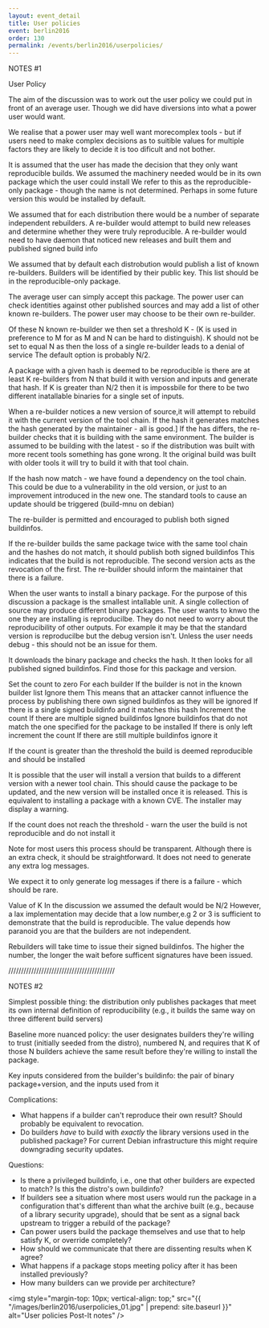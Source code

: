 ```yaml
---
layout: event_detail
title: User policies
event: berlin2016
order: 130
permalink: /events/berlin2016/userpolicies/
---
```


NOTES #1

User Policy

The aim of the discussion was to work out the user policy we could put in front of an average user.
Though we did have diversions into what a power user would want.

We realise that a power user may well want morecomplex tools - but if users need to make complex decisions as to suitible values for multiple factors they are likely to decide it is too dificult and not bother.

It is assumed that the user has made the decision that they only want reproducible builds.
We assumed the machinery needed would be in its own package which the user could install
We refer to this as the reproducible-only package - though the name is not determined.
Perhaps in some future version this would be installed by default.

We assumed that for each distribution there would be a number of separate independent rebuilders.
A re-builder would attempt to build new releases and determine whether they were truly reproducible.
A re-builder would need to have daemon that noticed new releases and built them and published signed build info

We assumed that by default each distrobution would publish a list of known re-builders.
Builders will be identified by their public key.
This list should be in the reproducible-only package.

The average user can simply accept this package.
The power user can check identities against other published sources and  may add a list of other known re-builders. 
The power user may choose to be their own re-builder.

Of these N known re-builder we then set a threshold K - (K is used in preference to M for as M and N can be hard to distinguish).
K should not be set to equal N as then the loss of a single re-builder leads to a denial of service 
The default option is probably N/2.

A package with a given hash is deemed to be reproducible is there are at least K re-builders from N that build it with version and inputs and generate that hash.
If K is greater than N/2 then it is impossbile for there to be two different inatallable binaries for a single set of inputs.

When a re-builder notices a new version of source,it will attempt to rebuild it with the current version of the tool chain.
If the hash it generates matches the hash generated by the maintainer - all is good.]
If the has differs, the re-builder checks that it is building with the same environment.
The builder is assumed to be building with the latest - so if the distribution was built with more recent tools something has gone wrong.
It the original build was built with older tools it will try to build it with that tool chain.

If the hash now match - we have found a dependency on the tool chain.
This could be due to a vulnerability in the old version, or just to an improvement introduced in the new one.
The standard tools to cause an update should be triggered (build-mnu on debian)

The re-builder is permitted and encouraged to publish both signed buildinfos.

If the re-builder builds the same package twice with the same tool chain and the hashes do not match, it should publish both signed buildinfos
This indicates that the build is not reproducible. The second version acts as the revocation of the first.
The re-builder should inform the maintainer that there is a failure.


When the user wants to install a binary package.
For the purpose of this discussion a package is the smallest intallable unit. 
A single collection of source may produce different binary packages.
The user wants to knwo the one they are installing is reproducilbe.
They do not need to worry about the reproducibility of other outputs.
For example it may be that the standard version is reproducilbe but the debug version isn't.
Unless the user needs debug - this should not be an issue for them.

It downloads the binary package and checks the hash.
It then looks for all published signed buildinfos.
Find those for this package and version.

Set the count to zero
For each builder
If the builder is not in the known builder list
        Ignore them
        This means that an attacker cannot influence the process by publishing there own signed buildinfos as they will be ignored
If there is a single signed buildinfo and it matches this hash 
        Increment the count 
If there are multiple signed buildinfos
        Ignore buildinfos that do not match the one specified for the package to be installed
	        If there is only left increment the count
	        If there are still multiple buildinfos ignore it

If the count is greater than the threshold the build is deemed reproducible and should be installed

It is possible that the user will install a version that builds to a different version with a newer tool chain.
This should cause the package to be updated, and the new version will be installed once it is released.
This is equivalent to installing a package with a known CVE.
The installer may display a warning.

If the count does not reach the threshold - warn the user the build is not reproducible and do not install it

Note for most users this process should be transparent. 
Although there is an extra check, it should be straightforward.
It does not need to generate any extra log messages.

We expect it to only generate log messages if there is a failure - which should be rare.

Value of K
In the discussion we assumed the default would be N/2
However, a lax implementation may decide that a low number,e.g 2 or 3 is sufficient to demonstrate that the build is reproducible. 
The value depends how paranoid you are that the builders are not independent.

Rebuilders will take time to issue their signed buildinfos.
The higher the number, the longer the wait before sufficent signatures have been issued.

//////////////////////////////////////////

NOTES #2

Simplest possible thing: the distribution only publishes packages that meet its own internal definition of reproducibility (e.g., it builds the same way on three different build servers)

Baseline more nuanced policy: the user designates builders they're willing to trust (initially seeded from the distro), numbered N, and requires that K of those N builders achieve the same result before they're willing to install the package.

Key inputs considered from the builder's buildinfo: the pair of binary package+version, and the inputs used from it

Complications:

* What happens if a builder can't reproduce their own result?  Should probably be equivalent to revocation.
* Do builders *have* to build with *exactly* the library versions used in the published package?  For current Debian infrastructure this might require downgrading security updates.

Questions:

* Is there a privileged buildinfo, i.e., one that other builders are expected to match?  Is this the distro's own buildinfo?
* If builders see a situation where most users would run the package in a configuration that's different than what the archive built (e.g., because of a library security upgrade), should that be sent as a signal back upstream to trigger a rebuild of the package?
* Can power users build the package themselves and use that to help satisfy K, or override completely?
* How should we communicate that there are dissenting results when K agree?
* What happens if a package stops meeting policy after it has been installed previously?
* How many builders can we provide per architecture?

<img style="margin-top: 10px; vertical-align: top;" src="{{ "/images/berlin2016/userpolicies_01.jpg" | prepend: site.baseurl }}" alt="User policies Post-It notes" />
